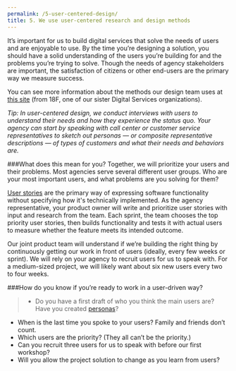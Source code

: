 ```yaml
---
permalink: /5-user-centered-design/
title: 5. We use user-centered research and design methods
---
```


It’s important for us to build digital services that solve the needs of users and are enjoyable to use. By the time you’re designing a solution, you should have a solid understanding of the users you’re building for and the problems you’re trying to solve. Though the needs of agency stakeholders are important, the satisfaction of citizens or other end-users are the primary way we measure success.

You can see more information about the methods our design team uses at [this site](https://methods.18f.gov/) (from 18F, one of our sister Digital Services organizations).

*Tip: In user-centered design, we conduct interviews with users to understand their needs and how they experience the status quo. Your agency can start by speaking with call center or customer service representatives to sketch out personas — or composite representative descriptions — of types of customers and what their needs and behaviors are.* 

###What does this mean for you?
Together, we will prioritize your users and their problems. Most agencies serve several different user groups. Who are your most important users, and what problems are you solving for them?

[User stories](https://en.wikipedia.org/wiki/User_story) are the primary way of expressing software functionality without specifying how it's technically implemented. As the agency representative, your product owner will write and prioritize user stories with input and research from the team. Each sprint, the team chooses the top priority user stories, then builds functionality and tests it with actual users to measure whether the feature meets its intended outcome. 

Our joint product team will understand if we’re building the right thing by continuously getting our work in front of users (ideally, every few weeks or sprint). We will rely on your agency to recruit users for us to speak with. For a medium-sized project, we will likely want about six new users every two to four weeks. 

###How do you know if you’re ready to work in a user-driven way?

>- Do you have a first draft of who you think the main users are? Have you created [personas](https://en.wikipedia.org/wiki/Persona_%28user_experience%29)?
- When is the last time you spoke to your users? Family and friends don’t count.
- Which users are the priority? (They all can’t be the priority.)
- Can you recruit three users for us to speak with before our first workshop?
- Will you allow the project solution to change as you learn from users?
